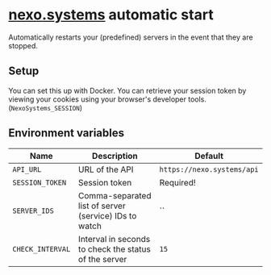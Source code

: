 # [nexo.systems](https://nexo.systems/a/ari) automatic start

Automatically restarts your (predefined) servers in the event that they are stopped.

## Setup

You can set this up with Docker.
You can retrieve your session token by viewing your cookies using your browser's developer tools. (`NexoSystems_SESSION`)

## Environment variables

| Name             | Description                                           | Default                    |
| ---------------- | ----------------------------------------------------- | -------------------------- |
| `API_URL`        | URL of the API                                        | `https://nexo.systems/api` |
| `SESSION_TOKEN`  | Session token                                         | Required!                  |
| `SERVER_IDS`     | Comma-separated list of server (service) IDs to watch | ``                         |
| `CHECK_INTERVAL` | Interval in seconds to check the status of the server | `15`                       |
